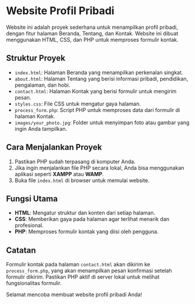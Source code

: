 # Website Profil Pribadi

Website ini adalah proyek sederhana untuk menampilkan profil pribadi, dengan fitur halaman Beranda, Tentang, dan Kontak. Website ini dibuat menggunakan HTML, CSS, dan PHP untuk memproses formulir kontak.

## Struktur Proyek
- `index.html`: Halaman Beranda yang menampilkan perkenalan singkat.
- `about.html`: Halaman Tentang yang berisi informasi pribadi, pendidikan, pengalaman, dan hobi.
- `contact.html`: Halaman Kontak yang berisi formulir untuk mengirim pesan.
- `styles.css`: File CSS untuk mengatur gaya halaman.
- `process_form.php`: Script PHP untuk memproses data dari formulir di halaman Kontak.
- `images/your_photo.jpg`: Folder untuk menyimpan foto atau gambar yang ingin Anda tampilkan.

## Cara Menjalankan Proyek
1. Pastikan PHP sudah terpasang di komputer Anda.
2. Jika ingin menjalankan file PHP secara lokal, Anda bisa menggunakan aplikasi seperti **XAMPP** atau **WAMP**.
3. Buka file `index.html` di browser untuk memulai website.

## Fungsi Utama
- **HTML**: Mengatur struktur dan konten dari setiap halaman.
- **CSS**: Memberikan gaya pada halaman agar terlihat menarik dan profesional.
- **PHP**: Memproses formulir kontak yang diisi oleh pengguna.

## Catatan
Formulir kontak pada halaman `contact.html` akan dikirim ke `process_form.php`, yang akan menampilkan pesan konfirmasi setelah formulir dikirim. Pastikan PHP aktif di server lokal untuk melihat fungsionalitas formulir.

Selamat mencoba membuat website profil pribadi Anda!
